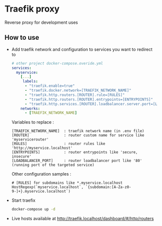 # Traefik proxy
Reverse proxy for development uses

## How to use 
- Add traefik network and configuration to services you want to redirect to
  ```yml
  # other project docker-compose.overide.yml
  services:  
    myservice:  
      [...]
       labels:
        - "traefik.enable=true"
        - "traefik.docker.network=[TRAEFIK_NETWORK_NAME]"
        - "traefik.http.routers.[ROUTER].rule=[RULES]"
        - "traefik.http.routers.[ROUTER].entrypoints=[ENTRYPOINTS]"
        - "traefik.http.services.[ROUTER].loadbalancer.server.port=[LOADBALANCER_PORT]"    
      networks:
        - [TRAEFIK_NETWORK_NAME]
    ```  
    Variables to replace : 
    ```
    [TRAEFIK_NETWORK_NAME]  : traefik network name (in .env file)
    [ROUTER]                : router custom name for service like 'myservicerouter'
    [RULES]                 : router rules like 'http://myservice.localhost'
    [ENTRYPOINTS]           : router entrypoints like 'secure, insecure'
    [LOADBALANCER_PORT]     : router loadbalancer port like '80' (running port of the targeted service)
    ```

    Other configuration samples : 
    ```
    # [RULES] for subdomains like *.myservice.localhost
    HostRegexp(`myservice.localhost`, `{subdomain:[A-Za-z0-9-]+}.myservice.localhost`)
    ```
- Start traefix  
  ```sh
  docker-compose up -d
  ```
- Live hosts available at http://traefik.localhost/dashboard/#/http/routers